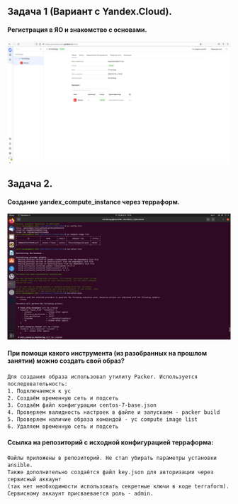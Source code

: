## **Задача 1 (Вариант с Yandex.Cloud).**
#### Регистрация в ЯО и знакомство с основами.
![Screenshot](1_1.jpg)
## **Задача 2.** 
#### Создание yandex_compute_instance через терраформ.
![Screenshot](1_2.jpg)
#### При помощи какого инструмента (из разобранных на прошлом занятии) можно создать свой образ?
```
Для создания образа использовал утилиту Packer. Используется последовательность:
1. Подключаемся к ус
2. Создаём временную сеть и подсеть
3. Создаём файл конфигурации centos-7-base.json
4. Проверяем валидность настроек в файле и запускаем - packer build
5. Проверяем наличие образа командой - yc compute image list
6. Удаляем временную сеть и подсеть
```
#### Ссылка на репозиторий с исходной конфигурацией терраформа:
```
Файлы приложены в репозиторий. Не стал убирать параметры установки ansible.
Также дополнительно создаётся файл key.json для авторизации через сервисный аккаунт 
(так нет необходимости использовать секретные ключи в коде terraform). 
Сервисному аккаунт присваевается роль - admin.
```
